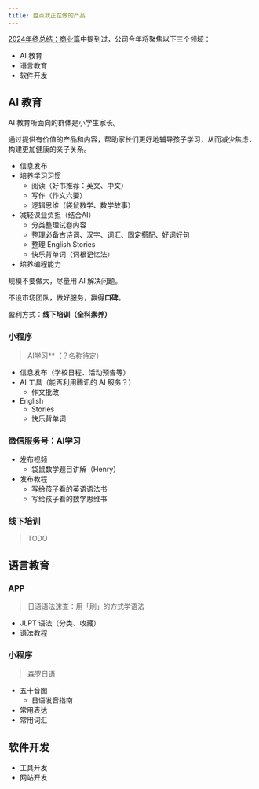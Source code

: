 ```yaml
---
title: 盘点我正在做的产品
---
```


[2024年终总结：商业篇](/2024/12/31/year-end-review-business.html)中提到过，公司今年将聚焦以下三个领域：

- AI 教育
- 语言教育
- 软件开发

## AI 教育

AI 教育所面向的群体是小学生家长。

通过提供有价值的产品和内容，帮助家长们更好地辅导孩子学习，从而减少焦虑，构建更加健康的亲子关系。

- 信息发布
- 培养学习习惯
    - 阅读（好书推荐：英文、中文）
    - 写作（作文六要）
    - 逻辑思维（袋鼠数学、数学故事）
- 减轻课业负担（结合AI）
    - 分类整理试卷内容
    - 整理必备古诗词、汉字、词汇、固定搭配、好词好句
    - 整理 English Stories
    - 快乐背单词（词根记忆法）
- 培养编程能力

规模不要做大，尽量用 AI 解决问题。

不设市场团队，做好服务，赢得**口碑**。

盈利方式：**线下培训（全科素养）**

### 小程序

> AI学习**（？名称待定）

- 信息发布（学校日程、活动预告等）
- AI 工具（能否利用腾讯的 AI 服务？）
    - 作文批改
- English
    - Stories
    - 快乐背单词

### 微信服务号：AI学习

- 发布视频
    - 袋鼠数学题目讲解（Henry）
- 发布教程
    - 写给孩子看的英语语法书
    - 写给孩子看的数学思维书

### 线下培训

> TODO

## 语言教育

### APP

> 日语语法速查：用「刷」的方式学语法

- JLPT 语法（分类、收藏）
- 语法教程

### 小程序

> 森罗日语

- 五十音图
    - 日语发音指南
- 常用表达
- 常用词汇

## 软件开发

- 工具开发
- 网站开发

